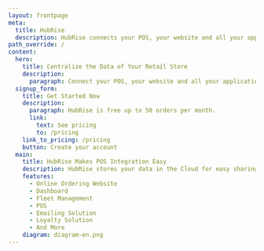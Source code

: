 ```yaml
---
layout: frontpage
meta:
  title: HubRise
  description: HubRise connects your POS, your website and all your applications.
path_override: /
content:
  hero:
    title: Centralize the Data of Your Retail Store
    description:
      paragraph: Connect your POS, your website and all your applications.
  signup_form:
    title: Get Started Now
    description:
      paragraph: HubRise is free up to 50 orders per month.
      link:
        text: See pricing
        to: /pricing
    link_to_pricing: /pricing
    button: Create your account
  main:
    title: HubRise Makes POS Integration Easy
    description: HubRise stores your data in the Cloud for easy sharing between your applications. Your HubRise-compatible applications can be connected in one click and start communicating together instantly.
    features:
      - Online Ordering Website
      - Dashboard
      - Fleet Management
      - POS
      - Emailing Solution
      - Loyalty Solution
      - And More
    diagram: diagram-en.png
---
```

